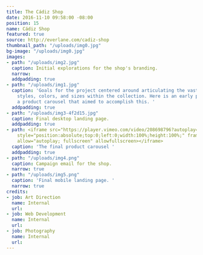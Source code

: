 ```yaml
---
title: The Cádiz Shop
date: 2016-11-10 09:58:00 -08:00
position: 15
name: Cádiz Shop
featured: true
source: http://everlane.com/cadiz-shop
thumbnail_path: "/uploads/img0.jpg"
bg-image: "/uploads/img0.jpg"
images:
- path: "/uploads/img2.jpg"
  caption: Initial explorations for the shop's branding.
  narrow: 
  addpadding: true
- path: "/uploads/img1.jpg"
  caption: 'Goals for the project centered around articulating the vast number of
    styles, colors, and sizes within the collection. Here is an early prototype of
    a product carousel that aimed to accomplish this. '
  addpadding: true
- path: "/uploads/img3-4f2d15.jpg"
  caption: Final desktop landing page.
  addpadding: true
- path: <iframe src="https://player.vimeo.com/video/208698796?autoplay=1&loop=1&title=0&byline=0&portrait=0"
    style="position:absolute;top:0;left:0;width:100%;height:100%;" frameborder="0"
    allow="autoplay; fullscreen" allowfullscreen></iframe>
  caption: 'The final product carousel '
  addpadding: true
- path: "/uploads/img4.png"
  caption: Campaign email for the shop.
  narrow: true
- path: "/uploads/img5.png"
  caption: 'Final mobile landing page. '
  narrow: true
credits:
- job: Art Direction
  name: Internal
  url: 
- job: Web Development
  name: Internal
  url: 
- job: Photography
  name: Internal
  url: 
---
```


